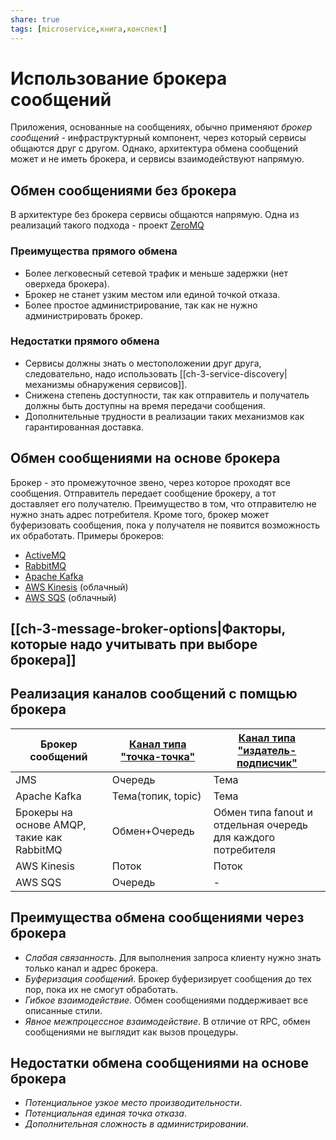 ```yaml
---
share: true
tags: [microservice,книга,конспект]
---
```

# Использование брокера сообщений
Приложения, основанные на сообщениях, обычно применяют *брокер сообщений* - инфраструктурный компонент, через который сервисы общаются друг с другом. Однако, архитектура обмена сообщений может и не иметь брокера, и сервисы взаимодействуют напрямую.
## Обмен сообщениями без брокера
В архитектуре без брокера сервисы общаются напрямую. Одна из реализаций такого подхода - проект [ZeroMQ](https://zeromq.org/)
### Преимущества прямого обмена
+ Более легковесный сетевой трафик и меньше задержки (нет оверхеда брокера).
+ Брокер не станет узким местом или единой точкой отказа.
+ Более простое администрирование, так как не нужно администрировать брокер.
### Недостатки прямого обмена
- Сервисы должны знать о местоположении друг друга, следовательно, надо использовать [[ch-3-service-discovery|механизмы обнаружения сервисов]].
- Снижена степень доступности, так как отправитель и получатель должны быть доступны на время передачи сообщения.
- Дополнительные трудности в реализации таких механизмов как гарантированная доставка.
## Обмен сообщениями на основе брокера
Брокер - это промежуточное звено, через которое проходят все сообщения. Отправитель передает сообщение брокеру, а тот доставляет его получателю. Преимущество в том, что отправителю не нужно знать адрес потребителя. Кроме того, брокер может буферизовать сообщения, пока у получателя не появится возможность их обработать.
Примеры брокеров:
- [ActiveMQ](http://activemq.apache.org/)
- [RabbitMQ](https://www.rabbitmq.com/)
- [Apache Kafka](http://kafka.apache.org/)
- [AWS Kinesis](https://aws.amazon.com/ru/kinesis/) (облачный)
- [AWS SQS](https://aws.amazon.com/ru/sqs/) (облачный)

## [[ch-3-message-broker-options|Факторы, которые надо учитывать при выборе брокера]]

## Реализация каналов сообщений с помщью брокера
|Брокер сообщений|[Канал типа "точка-точка"](point-to-point-channel)|[Канал типа "издатель-подписчик"]()|
|---|---|---|
|JMS|Очередь|Тема|
|Apache Kafka|Тема(топик, topic)|Тема|
|Брокеры на основе AMQP, такие как RabbitMQ|Обмен+Очередь|Обмен типа fanout и отдельная очередь для каждого потребителя|
|AWS Kinesis|Поток|Поток|
|AWS SQS|Очередь|-|

## Преимущества обмена сообщениями через брокера
+ *Слабая связанность*. Для выполнения запроса клиенту нужно знать только канал и адрес брокера.
+ *Буферизация сообщений*. Брокер буферизирует сообщения до тех пор, пока их не смогут обработать.
+ *Гибкое взаимодействие*. Обмен сообщениями поддерживает все описанные стили.
+ *Явное межпроцессное взаимодействие*. В отличие от RPC, обмен сообщениями не выглядит как вызов процедуры.

## Недостатки обмена сообщениями на основе брокера
- *Потенциальное узкое место производительности*.
- *Потенциальная единая точка отказа*.
- *Дополнительная сложность в администрировании*.
